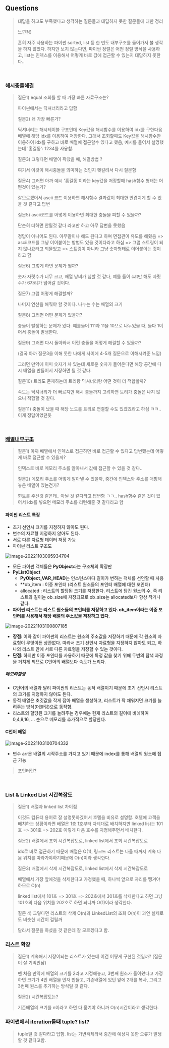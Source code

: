 ## Questions

> 대답을 하고도 부족했다고 생각하는 질문들과 대답하지 못한 질문들에 대한 정리
>
> 느낀점)
>
> 흔히 자주 사용하는 파이썬 sorted, list 등 한 번도 내부구조를 들어가서 볼 생각을 하지 않았다. 하지만 보지 않는다면, 파이썬 정렬은 어떤 정렬 방식을 사용하고, list는 인덱스를 이용해서 어떻게 바로 값에 접근할 수 있는지 대답하지 못한다..

<br>

### 해시충돌해결

> 질문1) equal 조회를 할 때 가장 빠른 자료구조는? 
>
> 파이썬에서는 딕셔너리라고 답함
>
> 질문2) 왜 가장 빠른가? 
>
> 딕셔너리는 해시테이블 구조인데 Key값을 해시함수를 이용하여 idx를 구한다음 배열에 해당 idx를 이용하여 저장한다. 그래서 조회할때도 Key값을 해시함수만 이용하여 idx를 구하고 바로 배열에 접근할수 있다고 했음, 예시를 들어서 설명했는데 '홍길동': 1234를 사용함.
>
> 질문3) 그렇다면 배열이 꽉찼을 때, 해결방법 ? 
>
> 여기서 이것이 해시충돌을 의미하는 것인지 헷갈려서 다시 질문함
>
> 질문4) 그러면 아까 예시 '홍길동'이라는 key값을 저장할때 hash함수 형태는 어떤것이 있는가?
>
> 잘모르겠어서 ascii 코드 이용하면 해시함수 결과값이 최대한 안겹치게 할 수 있을 것 같다고 답변
>
> 질문5) ascii코드를 어떻게 이용하면 최대한 충돌을 피할 수 있을까?
>
> 단순히 더하면 안될것 같다 라고만 하고 아무 답변을 못했음
>
> 정답이 아니어도 된다. 아무말이나 해도 된다고 하며 면접관이 유도를 해줬음 => ascii코드를 그냥 이어붙이는 방법도 있을 것이다라고 하심 => 그럼 스트링이 되지 않나요라고 되물었고 => 스트링이 아니라 그냥 숫자형태로 이어붙이는 것이라고 함
>
> 질문6) 그렇게 하면 문제가 뭘까?
>
> 숫자 자릿수가 너무 크고, 배열 낭비가 심할 것 같다, 예를 들어 cat만 해도 자릿수가 6자리가 넘어갈 것이다.
>
> 질문7) 그럼 어떻게 해결할까?
>
> 나머지 연산을 해줘야 할 것이다. 나누는 수는 배열의 크기
>
> 질문8) 그러면 어떤 문제가 있을까?
>
> 충돌이 발생하는 문제가 있다. 예를들어 111과 11을 10으로 나누었을 때, 둘다 1이어서 충돌이 발생한다.
>
> 질문9) 그러면 다시 돌아와서 이런 충돌을 어떻게 해결할 수 있을까?
>
> (결국 아까 질문3을 이해 못한 나에게 사이에 4-5개 질문으로 이해시켜준 느낌)
>
> 그러면 만약에 이미 숫자가 차 있는데 새로운 숫자가 들어온다면 해당 공간에 다시 배열을 만들어서 저장하면 될 것 같다.
>
> 질문10) 트리도 존재하는데 트리랑 딕셔너리랑 어떤 것이 더 적합할까?
>
> 속도는 딕셔너리가 더 빠르지만 해시 충돌까지 고려하면 트리가 충돌은 나지 않으니 적합할 것 같다.
>
> 질문11) 충돌이 났을 때 해당 노드를 트리로 연결할 수도 있겠죠라고 하심 ㅋㅋ.. 이게 정답이었던듯 



<br>

### [배열내부구조](https://seoyeonhwng.medium.com/%ED%8C%8C%EC%9D%B4%EC%8D%AC-%EB%A6%AC%EC%8A%A4%ED%8A%B8-%EB%82%B4%EB%B6%80-%EA%B5%AC%EC%A1%B0-f04847b58286)

> 질문1) 아까 배열에서 인덱스로 접근하면 바로 접근할 수 있다고 답변했는데 어떻게 바로 접근할 수 있을까?
>
> 인덱스로 바로 메모리 주소를 알아내서 값에 접근할 수 있을 것 같다.. 
>
> 질문2) 메모리 주소를 어떻게 알아낼 수 있을까, 중간에 인덱스와 주소를 매핑해놓은 배열이 있는건가?
>
> 힌트를 주신것 같은데.. 아닐 것 같다라고 답변함 ㅋㅋ.. hash함수 같은 것이 있어서 idx를 넣으면 메모리 주소를 리턴해줄 것 같다라고 함

#### 파이썬 리스트 특징

- 초기 선언시 크기를 지정하지 않아도 된다.
- 변수의 자료형 지정하지 않아도 된다.
- 서로 다른 자료형 데이터 저장 가능
- 파이썬 리스트 구조도

![image-20221103095934704](Questions.assets/image-20221103095934704.png)

- 모든 파이썬 객체들은 **PyObject**라는 구조체의 확장판
- **PyListObject**
  - **PyObject_VAR_HEAD**는 인스턴스마다 길이가 변하는 객체를 선언할 때 사용
  - **ob_item : 이중 포인터 (리스트 원소들의 포인터 배열에 대한 포인터)
  - allocated : 리스트의 할당된 크기를 저장한다. 리스트에 담긴 원소의 수, 즉 리스트의 길이는 ob_size에 저장되므로 ob_size는 allocated보다 항상 작거나 같다.
- **파이썬 리스트는 리스트 원소들의 포인터를 저장하고 있다. ob_item이라는 이중 포인터를 사용해서 해당 배열의 주소값을 저장하고 있다.**

![image-20221103100807185](Questions.assets/image-20221103100807185.png)

- **장점**: 이와 같이 파이썬의 리스트는 원소의 주소값을 저장하기 때문에 각 원소의 자료형이 무엇이든 상관없다. 따라서 초기 선언시 자료형을 지정하지 않아도 되고, 하나의 리스트 안에 서로 다른 자료형을 저장할 수 있는 것이다.
- **단점**: 하지만 이중 포인터를 사용하기 때문에 특정 값을 찾기 위해 두번의 탐색 과정을 거치게 되므로 C언어의 배열보다 속도가 느리다.

##### 메모리할당

- C언어의 배열과 달리 파이썬의 리스트는 동적 배열이기 때문에 초기 선언시 리스트의 크기를 지정하지 않아도 된다. 
- 동적 배열은 초깃값을 작게 잡아 배열을 생성하고, 리스트가 꽉 채워지면 크기를 늘려주는 방식(더블링)으로 동작함.
- 리스트의 할당된 크기를 늘려주는 경우에는 현재 리스트의 길이에 비례하여 0,4,8,16, ... 순으로 메모리를 추가적으로 할당한다.

#### C언어 배열

![image-20221103100704332](Questions.assets/image-20221103100704332.png)

- 변수 arr은 배열의 시작주소를 가지고 있기 때문에 index를 통해 배열의 원소에 접근 가능

> 포인터란?



<br>

### List & Linked List 시간복잡도

> 질문1) 배열과 linked list 차이점
>
> 이것도 컴퓨터 용어로 잘 설명못하겠어서 호텔을 비유로 설명함. 호텔에 고객을 배치하는 상황이라면 배열은 1층 1호부터 차례대로 배치하지만 linked list는 101호 => 301호 => 202호 이렇게 다음 호수를 지정해주면서 배치한다.
>
> 질문2) 배열에서 조회 시간복잡도로, linked list에서 조회 시간복잡도로
>
> idx로 바로 접근하기 때문에 배열은 O(1), 링크드 리스트는 나올 때까지 계속 다음 위치를 따라가야하기때문에 O(n)이라 생각한다. 
>
> 질문3) 배열에서 삭제 시간복잡도로, linked list에서 삭제 시간복잡도로
>
> 배열에서 가장 앞에것을 삭제한다고 가정했을 때, 하나씩 앞으로 자리를 땡겨야 하므로 O(n)
>
> linked list에서 101호 => 301호 => 202호에서 301호를 삭제한다고 하면 그냥 101호의 다음 위치를 202호로 하면 되니까 O(1)이라 생각한다.
>
> 질문 4) 그렇다면 리스트의 삭제 O(n)과 LinkedList의 조회 O(n)이 과연 실제로도 비슷한 시간이 걸릴까
>
> 달라서 질문을 하셨을 것 같은데 잘 모르겠다고 함. 



### 리스트 확장

> 질문1) 계속해서 저장이되는 리스트가 있는데 이건 어떻게 구현된 것일까? (질문이 잘 기억안남)
>
> 맨 처음 만약에 배열의 크기를 2라고 지정해놓고, 3번째 원소가 들어왔다고 가정하면 크기가 4인 배열을 먼저 만들고, 기존배열에 있던 앞에 2개를 복사, 그리고 3번째 원소를 추가하는 방식일 것 같다.
>
> 질문2) 시간복잡도는?
>
> 기존배열의 크기를 n이라고 하면 다 옮겨야 하니까 O(n)시간이라고 생각한다.



### 파이썬에서 iteration돌때 tuple? list?

> tuple일 것 같다라고 답함. list는 가변객체라서 중간에 예상치 못한 오류가 발생할 것 같다고함. 